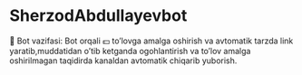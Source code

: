 # SherzodAbdullayevbot
📄 Bot vazifasi: Bot orqali 💵 to’lovga amalga oshirish va avtomatik tarzda link yaratib,muddatidan o’tib ketganda ogohlantirish va to’lov amalga oshirilmagan taqidirda kanaldan avtomatik chiqarib yuborish.

